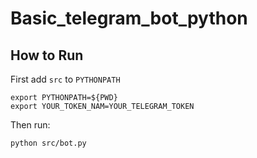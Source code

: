 # Basic_telegram_bot_python

## How to Run
First add `src` to `PYTHONPATH`
```
export PYTHONPATH=${PWD}
export YOUR_TOKEN_NAM=YOUR_TELEGRAM_TOKEN
```
Then run:
```
python src/bot.py
```